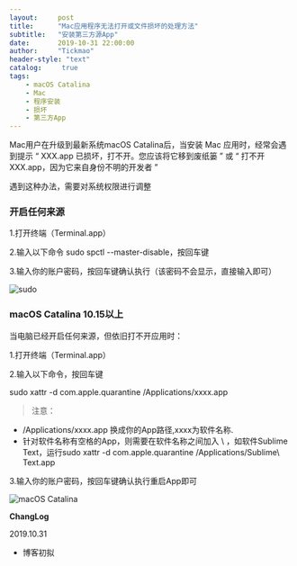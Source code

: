 ```yaml
---
layout:     post
title:      "Mac应用程序无法打开或文件损坏的处理方法"
subtitle:   "安装第三方源App"
date:       2019-10-31 22:00:00
author:     "Tickmao"
header-style: "text"
catalog:     true
tags:
    - macOS Catalina
    - Mac
    - 程序安装
    - 损坏
    - 第三方App
---
```


Mac用户在升级到最新系统macOS Catalina后，当安装 Mac 应用时，经常会遇到提示 “ XXX.app 已损坏，打不开。您应该将它移到废纸篓 ” 或 “ 打不开 XXX.app，因为它来自身份不明的开发者 ”

遇到这种办法，需要对系统权限进行调整

### 开启任何来源

1.打开终端（Terminal.app）

2.输入以下命令 sudo spctl --master-disable，按回车键

3.输入你的账户密码，按回车键确认执行（该密码不会显示，直接输入即可）

![sudo](https://ae01.alicdn.com/kf/H609aefe4583e4063b7a3fe8638f759814.jpg)

### macOS Catalina 10.15以上

当电脑已经开启任何来源，但依旧打不开应用时：

1.打开终端（Terminal.app）

2.输入以下命令，按回车键

sudo xattr -d com.apple.quarantine /Applications/xxxx.app

> 注意：
* /Applications/xxxx.app 换成你的App路径,xxxx为软件名称.
* 针对软件名称有空格的App，则需要在软件名称之间加入 \ ，如软件Sublime Text，运行sudo xattr -d com.apple.quarantine /Applications/Sublime\ Text.app

3.输入你的账户密码，按回车键确认执行重启App即可

![macOS Catalina](https://ae01.alicdn.com/kf/H43467ef9ffca4cf19df9dffe8d091d21s.jpg)

**ChangLog**

2019.10.31

- 博客初拟
